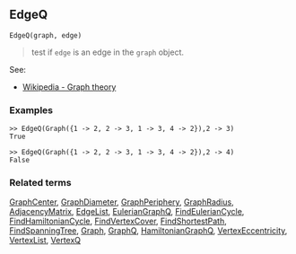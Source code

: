 ## EdgeQ

``` 
EdgeQ(graph, edge)
```

> test if `edge` is an edge in the `graph` object.


See:
* [Wikipedia - Graph theory](https://en.wikipedia.org/wiki/Graph_theory)
 

### Examples

```
>> EdgeQ(Graph({1 -> 2, 2 -> 3, 1 -> 3, 4 -> 2}),2 -> 3) 
True

>> EdgeQ(Graph({1 -> 2, 2 -> 3, 1 -> 3, 4 -> 2}),2 -> 4) 
False
```


### Related terms 
[GraphCenter](GraphCenter.md), [GraphDiameter](GraphDiameter.md), [GraphPeriphery](GraphPeriphery.md), [GraphRadius](GraphRadius.md), [AdjacencyMatrix](AdjacencyMatrix.md), [EdgeList](EdgeList.md),
[EulerianGraphQ](EulerianGraphQ.md), [FindEulerianCycle](FindEulerianCycle.md), [FindHamiltonianCycle](FindHamiltonianCycle.md), [FindVertexCover](FindVertexCover.md), [FindShortestPath](FindShortestPath.md), [FindSpanningTree](FindSpanningTree.md), [Graph](Graph.md), [GraphQ](GraphQ.md), [HamiltonianGraphQ](HamiltonianGraphQ.md), 
[VertexEccentricity](VertexEccentricity.md), [VertexList](VertexList.md), [VertexQ](VertexQ.md) 